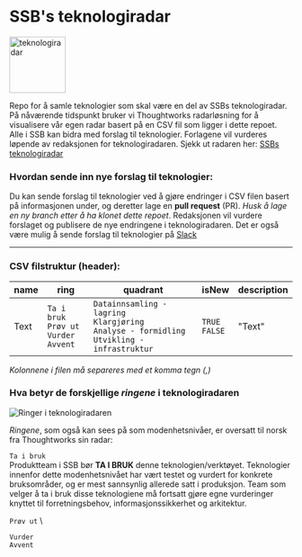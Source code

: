 # SSB's teknologiradar

<img src="https://github.com/statisticsnorway/teknologiradar/blob/mehran/radar.png" alt="teknologiradar" width="100"/>

Repo for å samle teknologier som skal være en del av SSBs teknologiradar. På nåværende tidspunkt bruker vi Thoughtworks radarløsning for å visualisere vår egen radar basert på en CSV fil som ligger i dette repoet. Alle i SSB kan bidra med forslag til teknologier. Forlagene vil vurderes løpende av redaksjonen for teknologiradaren. Sjekk ut radaren her: [SSBs teknologiradar](https://radar.thoughtworks.com/?sheetId=https%3A%2F%2Fraw.githubusercontent.com%2Fstatisticsnorway%2Fteknologiradar%2Fmain%2FSSB%2520-%2520Teknologiradar.csv)

### Hvordan sende inn nye forslag til teknologier:

Du kan sende forslag til teknologier ved å gjøre endringer i CSV filen basert på informasjonen under, og deretter lage en **pull request** (PR). *Husk å lage en ny branch etter å ha klonet dette repoet*. Redaksjonen vil vurdere forslaget og publisere de nye endringene i teknologiradaren. Det er også være mulig å sende forslag til teknologier på [Slack](https://ssb-norge.slack.com/archives/C02NRC2V83Z)

---

### CSV filstruktur (header):

| name 	| ring 	| quadrant 	| isNew 	| description 	|
|-------|-------|-----------|---------|---------------|
|Text |`Ta i bruk`<br />`Prøv ut`<br />`Vurder`<br />`Avvent`|`Datainnsamling - lagring`<br />`Klargjøring`<br />`Analyse - formidling`<br />`Utvikling - infrastruktur`|`TRUE`<br />`FALSE`|"Text"|

*Kolonnene i filen må separeres med et komma tegn (,)*


### Hva betyr de forskjellige *ringene* i teknologiradaren

![Ringer i teknologiradaren](https://github.com/statisticsnorway/teknologiradar/blob/mehran/rings.png)

*Ringene*, som også kan sees på som modenhetsnivåer, er oversatt til norsk fra Thoughtworks sin radar:

`Ta i bruk` \
Produktteam i SSB bør **TA I BRUK** denne teknologien/verktøyet. Teknologier innenfor dette modenhetsnivået har vært testet og vurdert for konkrete bruksområder, og er mest sannsynlig allerede satt i produksjon. Team som velger å ta i bruk disse teknologiene må fortsatt gjøre egne vurderinger knyttet til forretningsbehov, informasjonssikkerhet og arkitektur.

`Prøv ut` \

`Vurder` \
`Avvent`
